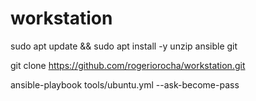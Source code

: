 # workstation


sudo apt update && sudo apt install -y unzip ansible git 

git clone https://github.com/rogeriorocha/workstation.git

ansible-playbook tools/ubuntu.yml --ask-become-pass